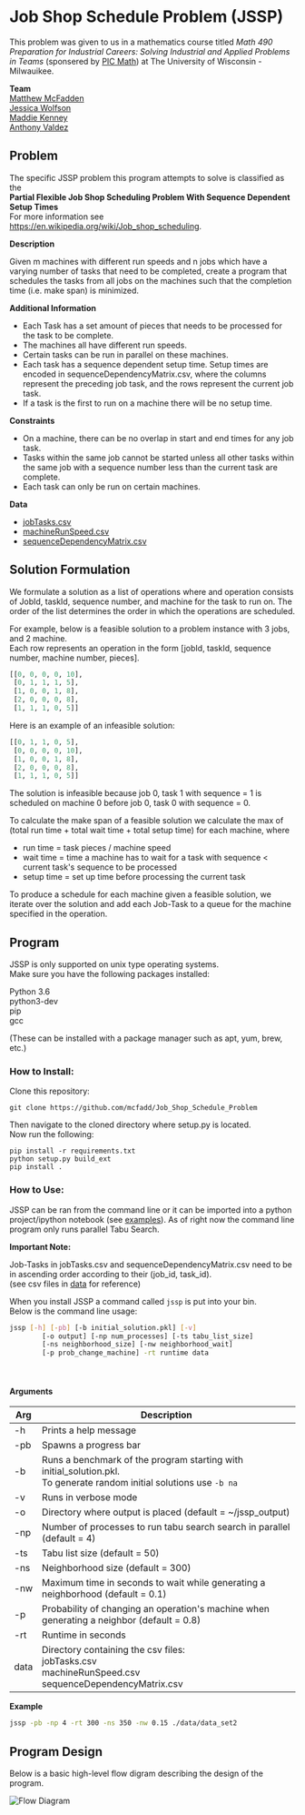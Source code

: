 # Job Shop Schedule Problem (JSSP)

This problem was given to us in a mathematics course titled *Math 490 Preparation for Industrial Careers: Solving Industrial and Applied Problems in Teams* (sponsered by [PIC Math](https://www.maa.org/programs-and-communities/professional-development/pic-math)) at The University of Wisconsin - Milwauikee.

**Team**  
[Matthew McFadden](https://github.com/mcfadd)  
[Jessica Wolfson](https://github.com/JFWolfson)  
[Maddie Kenney](https://github.com/MaddieKenney)  
[Anthony Valdez ](https://github.com/avaldez96)  

## Problem

The specific JSSP problem this program attempts to solve is classified as the  
**Partial Flexible Job Shop Scheduling Problem With Sequence Dependent Setup Times**  
For more information see https://en.wikipedia.org/wiki/Job_shop_scheduling.

**Description**

Given m machines with different run speeds and n jobs which have a varying number of tasks that need to be completed, create a program that schedules the tasks from all jobs on the machines such that the completion time (i.e. make span) is minimized.

**Additional Information**  
* Each Task has a set amount of pieces that needs to be processed for the task to be complete.
* The machines all have different run speeds.
* Certain tasks can be run in parallel on these machines.
* Each task has a sequence dependent setup time. Setup times are encoded in sequenceDependencyMatrix.csv, where the columns represent the preceding job task, and the rows represent the current job task.
* If a task is the first to run on a machine there will be no setup time.

**Constraints**  
* On a machine, there can be no overlap in start and end times for any job task.
* Tasks within the same job cannot be started unless all other tasks within the same job with a sequence number less than the current task are complete.
* Each task can only be run on certain machines.

**Data**  
* [jobTasks.csv](https://github.com/mcfadd/Job_Shop_Schedule_Problem/tree/master/data/data_set2/jobTasks.csv)
* [machineRunSpeed.csv](https://github.com/mcfadd/Job_Shop_Schedule_Problem/blob/master/data/data_set2/machineRunSpeed.csv)
* [sequenceDependencyMatrix.csv](https://github.com/mcfadd/Job_Shop_Schedule_Problem/blob/master/data/data_set2/sequenceDependencyMatrix.csv)

## Solution Formulation

We formulate a solution as a list of operations where and operation consists of JobId, taskId, sequence number, and machine for the task to run on. The order of the list determines the order in which the operations are scheduled.

For example, below is a feasible solution to a problem instance with 3 jobs, and 2 machine.  
Each row represents an operation in the form [jobId, taskId, sequence number, machine number, pieces].  

```python
[[0, 0, 0, 0, 10],
 [0, 1, 1, 1, 5],
 [1, 0, 0, 1, 8],
 [2, 0, 0, 0, 8],
 [1, 1, 1, 0, 5]]
```

Here is an example of an infeasible solution:

```python
[[0, 1, 1, 0, 5],
 [0, 0, 0, 0, 10],
 [1, 0, 0, 1, 8],
 [2, 0, 0, 0, 8],
 [1, 1, 1, 0, 5]]
```

The solution is infeasible because job 0, task 1 with sequence = 1 is scheduled on machine 0 before job 0, task 0 with sequence = 0.

To calculate the make span of a feasible solution we calculate the max of (total run time + total wait time + total setup time) for each machine, where

* run time = task pieces / machine speed
* wait time = time a machine has to wait for a task with sequence < current task's sequence to be processed 
* setup time = set up time before processing the current task


To produce a schedule for each machine given a feasible solution, we iterate over the solution and add each Job-Task to a queue for the machine specified in the operation.

## Program

JSSP is only supported on unix type operating systems.  
Make sure you have the following packages installed:

Python 3.6  
python3-dev   
pip  
gcc

(These can be installed with a package manager such as apt, yum, brew, etc.)

### How to Install:
Clone this repository:
```
git clone https://github.com/mcfadd/Job_Shop_Schedule_Problem
```
Then navigate to the cloned directory where setup.py is located.  
Now run the following:
```
pip install -r requirements.txt
python setup.py build_ext
pip install .
```

### How to Use:

JSSP can be ran from the command line or it can be imported into a python project/ipython notebook (see [examples](https://github.com/mcfadd/Job_Shop_Schedule_Problem/blob/master/examples)).
As of right now the command line program only runs parallel Tabu Search. 

**Important Note:**

Job-Tasks in jobTasks.csv and sequenceDependencyMatrix.csv need to be in ascending order according to their (job_id, task_id).  
(see csv files in [data](https://github.com/mcfadd/Job_Shop_Schedule_Problem/tree/master/data/data_set2) for reference)


When you install JSSP a command called `jssp` is put into your bin.  
Below is the command line usage:

```bash
jssp [-h] [-pb] [-b initial_solution.pkl] [-v] 
        [-o output] [-np num_processes] [-ts tabu_list_size] 
        [-ns neighborhood_size] [-nw neighborhood_wait] 
        [-p prob_change_machine] -rt runtime data
```

<br>

#### Arguments  

| Arg | Description |
| --- | --- |
| -h | Prints a help message |
| -pb | Spawns a progress bar |
| -b | Runs a benchmark of the program starting with initial_solution.pkl. <br> To generate random initial solutions use `-b na` |
| -v | Runs in verbose mode |
| -o | Directory where output is placed (default = ~/jssp_output) |
| -np | Number of processes to run tabu search search in parallel (default = 4) |
| -ts | Tabu list size (default = 50) |
| -ns | Neighborhood size (default = 300) |
| -nw | Maximum time in seconds to wait while generating a neighborhood (default = 0.1) |  
| -p |  Probability of changing an operation's machine when generating a neighbor (default = 0.8) |
| -rt | Runtime in seconds |
| data | Directory containing the csv files: <br> jobTasks.csv <br> machineRunSpeed.csv <br> sequenceDependencyMatrix.csv|  


**Example**  

```bash
jssp -pb -np 4 -rt 300 -ns 350 -nw 0.15 ./data/data_set2
```

## Program Design

Below is a basic high-level flow digram describing the design of the program.

![Flow Diagram](diagrams/Flow_Diagram.png)  

